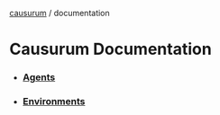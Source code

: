 [causurum](../README.md) / documentation

# Causurum Documentation

* ### [Agents](../agents/README.md)
* ### [Environments](../environments/README.md)